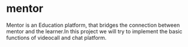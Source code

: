 # mentor

Mentor is an Education platform, that bridges the connection between mentor and the learner.In this project we will try to implement the basic functions of videocall and chat platform.
